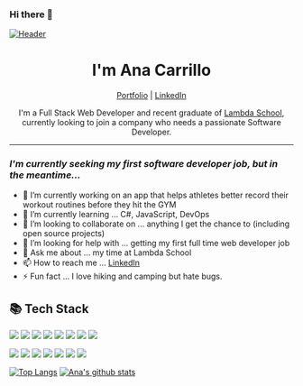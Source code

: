 ### Hi there 👋
[![Header](https://raw.githubusercontent.com/acarrillo3/acarrillo3/master/aboutme.png "Header")](https://anacarrillo.dev/)

<!--
**acarrillo3/acarrillo3** is a ✨ _special_ ✨ repository because its `README.md` (this file) appears on your GitHub profile.
Here are some ideas to get you started:

- 🔭 I’m currently working on ...
- 🌱 I’m currently learning ...
- 👯 I’m looking to collaborate on ...
- 🤔 I’m looking for help with ...
- 💬 Ask me about ...
- 📫 How to reach me: ...
- 😄 Pronouns: ...
- ⚡ Fun fact: ...
-->

<h1 align="center"> I'm Ana Carrillo </h1>
<p align="center">
  <a href="http://anacarrillo.dev/" target="_blank">Portfolio</a>
  |
  <a href="linkedin.com/in/acarrillo9724/" target="_blank">LinkedIn</a>
</p>

<p align="center">I'm a Full Stack Web Developer and recent graduate of <a href="https://lambdaschool.com/" target="_blank">Lambda School</a>, currently looking to join a company who needs a passionate Software Developer.</p>

---

### _I'm currently seeking my first software developer job, but in the meantime..._

- 🔭 I’m currently working on an app that helps athletes better record their workout routines before they hit the GYM
- 🌱 I’m currently learning ... C#, JavaScript, DevOps
- 🤝 I’m looking to collaborate on ... anything I get the chance to (including open source projects)
- 🤔 I’m looking for help with ... getting my first full time web developer job
- 💬 Ask me about ... my time at Lambda School 
- 📫 How to reach me ... [LinkedIn](https://www.linkedin.com/in/acarrillo9724/)
- ⚡ Fun fact ... I love hiking and camping but hate bugs.

## 📚 Tech Stack

![](https://img.shields.io/badge/OS-macOS-informational?style=flat&logo=apple&logoColor=white&color=black)
![](https://img.shields.io/badge/code-Python-informational?style=flat&logo=python&logoColor=white&color=black)
![](https://img.shields.io/badge/code-JavaScript-informational?style=flat&logo=javascript&logoColor=white&color=black)
![](https://img.shields.io/badge/code-HTML-informational?style=flat&logo=html5&logoColor=white&color=black)
![](https://img.shields.io/badge/code-CSS-informational?style=flat&logo=css3&logoColor=white&color=black)
![](https://img.shields.io/badge/code-React-informational?style=flat&logo=react&logoColor=white&color=black)
![](https://img.shields.io/badge/code-ReactNative-informational?style=flat&logo=react&logoColor=white&color=black)
![](https://img.shields.io/badge/code-Node-informational?style=flat&logo=node.js&logoColor=white&color=black)

![](https://img.shields.io/badge/code-SASS-informational?style=flat&logo=sass&logoColor=white&color=black)
![](https://img.shields.io/badge/code-Jest-informational?style=flat&logo=jest&logoColor=white&color=black)
![](https://img.shields.io/badge/code-SQLite-informational?style=flat&logo=sqlite&logoColor=white&color=black)
![](https://img.shields.io/badge/code-Git-informational?style=flat&logo=git&logoColor=white&color=black)
![](https://img.shields.io/badge/code-Redux-informational?style=flat&logo=redux&logoColor=white&color=black)
![](https://img.shields.io/badge/code-Knex-informational?style=flat&logo=Knex.js&logoColor=white&color=black)
![](https://img.shields.io/badge/code-PostgreSQL-informational?style=flat&logo=postgresql&logoColor=white&color=black)

<!-- Add shields to your GitHub [here](https://shields.io/) -->

[![Top Langs](https://github-readme-stats.vercel.app/api/top-langs/?username=acarrillo3&theme=vision-friendly-dark&hide=tsql,html)](https://github.com/acarrillo3/github-readme-stats)
[![Ana's github stats](https://github-readme-stats.vercel.app/api?username=acarrillo3&show_icons=true&theme=vision-friendly-dark)](https://github.com/acarrillo3/github-readme-stats)

<!--Add stats to your GitHub [here](https://github.com/anuraghazra/github-readme-stats) -->
